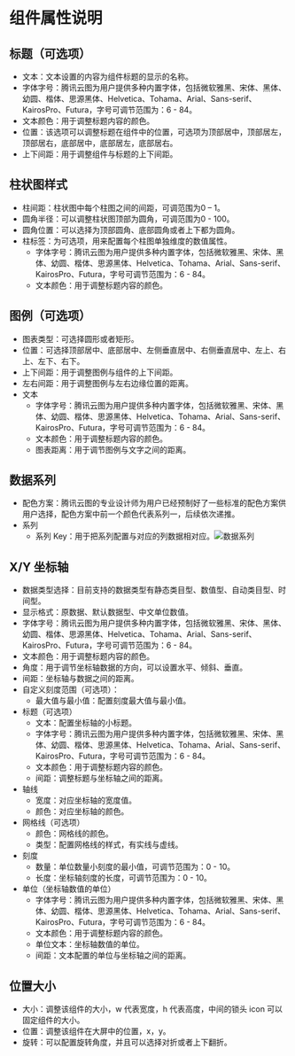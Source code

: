 # 组件属性说明

## 标题（可选项）

- 文本：文本设置的内容为组件标题的显示的名称。
- 字体字号：腾讯云图为用户提供多种内置字体，包括微软雅黑、宋体、黑体、幼圆、楷体、思源黑体、Helvetica、Tohama、Arial、Sans-serif、KairosPro、Futura，字号可调节范围为：6 - 84。
- 文本颜色：用于调整标题内容的颜色。
- 位置：该选项可以调整标题在组件中的位置，可选项为顶部居中，顶部居左，顶部居右，底部居中，底部居左，底部居右。
- 上下间距：用于调整组件与标题的上下间距。

## 柱状图样式

- 柱间距：柱状图中每个柱图之间的间距，可调范围为0 – 1。
- 圆角半径：可以调整柱状图顶部为圆角，可调范围为0 - 100。
- 圆角位置：可以选择为顶部圆角、底部圆角或者上下都为圆角。
- 柱标签：为可选项，用来配置每个柱图单独维度的数值属性。
  - 字体字号：腾讯云图为用户提供多种内置字体，包括微软雅黑、宋体、黑体、幼圆、楷体、思源黑体、Helvetica、Tohama、Arial、Sans-serif、KairosPro、Futura，字号可调节范围为：6 - 84。
  - 文本颜色：用于调整标题内容的颜色。

## 图例（可选项）

- 图表类型：可选择圆形或者矩形。
- 位置：可选择顶部居中、底部居中、左侧垂直居中、右侧垂直居中、左上、右上、左下、右下。
- 上下间距：用于调整图例与组件的上下间距。
- 左右间距：用于调整图例与左右边缘位置的距离。
- 文本
  - 字体字号：腾讯云图为用户提供多种内置字体，包括微软雅黑、宋体、黑体、幼圆、楷体、思源黑体、Helvetica、Tohama、Arial、Sans-serif、KairosPro、Futura，字号可调节范围为：6 - 84。
  - 文本颜色：用于调整标题内容的颜色。
  - 图表距离：用于调节图例与文字之间的距离。

## 数据系列

- 配色方案：腾讯云图的专业设计师为用户已经预制好了一些标准的配色方案供用户选择，配色方案中前一个颜色代表系列一，后续依次递推。
- 系列
  - 系列 Key：用于把系列配置与对应的列数据相对应。![数据系列](https://main.qcloudimg.com/raw/d69d4b2c165b26eba616392c559f5b34.png)

## X/Y 坐标轴

- 数据类型选择：目前支持的数据类型有静态类目型、数值型、自动类目型、时间型。
- 显示格式：原数据、默认数据型、中文单位数值。
- 字体字号：腾讯云图为用户提供多种内置字体，包括微软雅黑、宋体、黑体、幼圆、楷体、思源黑体、Helvetica、Tohama、Arial、Sans-serif、KairosPro、Futura，字号可调节范围为：6 - 84。
- 文本颜色：用于调整标题内容的颜色。
- 角度：用于调节坐标轴数据的方向，可以设置水平、倾斜、垂直。
- 间距：坐标轴与数据之间的距离。
- 自定义刻度范围（可选项）：
  - 最大值与最小值：配置刻度最大值与最小值。
- 标题（可选项）
  - 文本：配置坐标轴的小标题。
  - 字体字号：腾讯云图为用户提供多种内置字体，包括微软雅黑、宋体、黑体、幼圆、楷体、思源黑体、Helvetica、Tohama、Arial、Sans-serif、KairosPro、Futura，字号可调节范围为：6 - 84。
  - 文本颜色：用于调整标题内容的颜色。
  - 间距：调整标题与坐标轴之间的距离。
- 轴线
  - 宽度：对应坐标轴的宽度值。
  - 颜色：对应坐标轴的颜色。
- 网格线（可选项）
  - 颜色：网格线的颜色。
  - 类型：配置网格线的样式，有实线与虚线。
- 刻度
  - 数量：单位数量小刻度的最小值，可调节范围为：0 - 10。
  - 长度：坐标轴刻度的长度，可调节范围为：0 - 10。
- 单位（坐标轴数值的单位）
  - 字体字号：腾讯云图为用户提供多种内置字体，包括微软雅黑、宋体、黑体、幼圆、楷体、思源黑体、Helvetica、Tohama、Arial、Sans-serif、KairosPro、Futura，字号可调节范围为：6 - 84。
  - 文本颜色：用于调整标题内容的颜色。
  - 单位文本：坐标轴数值的单位。
  - 间距：文本配置的单位与坐标轴之间的距离。

## 位置大小

- 大小：调整该组件的大小，w 代表宽度，h 代表高度，中间的锁头 icon 可以固定组件的大小。
- 位置：调整该组件在大屏中的位置，x，y。
- 旋转：可以配置旋转角度，并且可以选择对折或者上下翻折。
